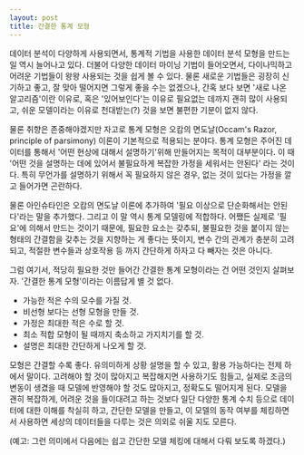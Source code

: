 ```yaml
---
layout: post
title: 간결한 통계 모형
---
```


데이터 분석이 다양하게 사용되면서, 통계적 기법을 사용한 데이터 분석 모형을 만드는 일 역시 늘어나고 있다. 더불어 다양한 데이터 마이닝 기법이 들어오면서, 다이나믹하고 어려운 기법들이 왕왕 사용되는 것을 쉽게 볼 수 있다. 물론 새로운 기법들은 굉장히 신기하고 좋고, 잘 맞아 떨어지면 그렇게 좋을 수는 없겠으나, 간혹 보다 보면 '새로 나온 알고리즘'이란 이유로, 혹은 '있어보인다'는 이유로 필요없는 데까지 괜히 많이 사용되고, 쉬운 모델이라는 이유로 천대받는(?) 것을 보면 불편한 기분이 없지 않다.

물론 취향은 존중해야겠지만 자고로 통계 모형은 오캄의 면도날(Occam's Razor, principle of parsimony) 이론이 기본적으로 적용되는 분야다. 통계 모형은 주어진 데이터를 통해서 '어떤 현상에 대해서 설명하기'위해 만들어지는 목적이 대부분이다. 이 때 '어떤 것을 설명하는 데에 있어서 불필요하게 복잡한 가정을 세워서는 안된다' 라는 것이다. 특히 무언가를 설명하기 위해서 꼭 필요하지 않은 경우, 없는 것이 있다는 가정을 깔고 들어가면 곤란하다.

물론 아인슈타인은 오캄의 면도날 이론에 추가하여 '필요 이상으로 단순화해서는 안된다'라는 말을 추가했다. 그리고 이 말 역시 통계 모델링에 적합하다. 어쨌든 실제로 '필요'에 의해서 만드는 것이기 때문에, 필요한 요소는 갖추되, 불필요한 것을 붙이지 않는 형태의 간결함을 갖추는 것을 지향하는 게 좋다는 뜻이지, 변수 간의 관계가 충분히 고려되고, 적절한 변수들과 상호작용 등 까지 간단하게 하자고 다 빼자는 것은 아니다.

그럼 여기서, 적당히 필요한 것만 들어간 간결한 통계 모형이라는 건 어떤 것인지 살펴보자. '간결한 통계 모형'이라는 이름답게 별 것 없다.

-   가능한 적은 수의 모수를 가질 것.
-   비선형 보다는 선형 모형을 만들 것.
-   가정은 최대한 적은 수로 할 것.
-   최소 적합 모형이 될 때까지 축소하고 가지치기를 할 것.
-   설명은 최대한 간단하게 나오게 할 것.

모형은 간결할 수록 좋다. 유의미하게 상황 설명을 할 수 있고, 활용 가능하다는 전제 하에서 말이다. 고려해야 할 것이 많아지고 복잡해지면 사용하기도 힘들고, 실제로 조금의 변동이 생겼을 때 모델에 반영해야 할 것도 많아지고, 정확도도 떨어지게 된다. 모델을 괜히 복잡하게, 어려운 것을 들이대려고 하는 것보다 일단 다양한 통계 수치 등으로 데이터에 대한 이해를 착실히 하고, 간단한 모델을 만들고, 이 모델의 동작 여부를 체킹하면서 사용하면 세상의 데이터들을 다루는 것은 의외로 쉬울 지도 모른다.

(예고: 그런 의미에서 다음에는 쉽고 간단한 모델 체킹에 대해서 다뤄 보도록 하겠다.)
